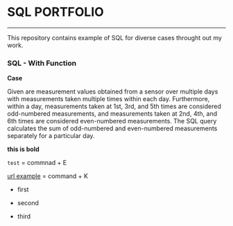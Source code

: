 # SQL PORTFOLIO  

----------

This repository contains example of SQL for diverse cases throught out my work. 


### SQL - With Function

**Case**

Given are measurement values obtained from a sensor over multiple days with measurements taken multiple times within each day. Furthermore, within a day, measurements taken at 1st, 3rd, and 5th times are considered odd-numbered measurements, and measurements taken at 2nd, 4th, and 6th times are considered even-numbered measurements.
The SQL query calculates the sum of odd-numbered and even-numbered measurements separately for a particular day. 

**this is bold**

`test`  = commnad + E

[url example](url)  = command + K 

* first
- second
+ third

  
